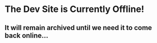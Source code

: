 # The Dev Site is Currently Offline!
## It will remain archived until we need it to come back online...
